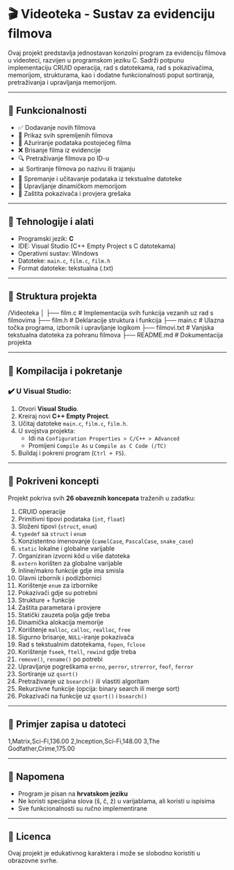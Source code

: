 # 🎬 Videoteka - Sustav za evidenciju filmova

Ovaj projekt predstavlja jednostavan konzolni program za evidenciju filmova u videoteci, razvijen u programskom jeziku C. Sadrži potpunu implementaciju CRUID operacija, rad s datotekama, rad s pokazivačima, memorijom, strukturama, kao i dodatne funkcionalnosti poput sortiranja, pretraživanja i upravljanja memorijom.

---

## 🧩 Funkcionalnosti

- ✅ Dodavanje novih filmova
- 📜 Prikaz svih spremljenih filmova
- 🔁 Ažuriranje podataka postojećeg filma
- ❌ Brisanje filma iz evidencije
- 🔍 Pretraživanje filmova po ID-u
- 📊 Sortiranje filmova po nazivu ili trajanju
- 💾 Spremanje i učitavanje podataka iz tekstualne datoteke
- 🧠 Upravljanje dinamičkom memorijom
- 🔐 Zaštita pokazivača i provjera grešaka

---

## 🧪 Tehnologije i alati

- Programski jezik: **C**
- IDE: Visual Studio (C++ Empty Project s C datotekama)
- Operativni sustav: Windows
- Datoteke: `main.c`, `film.c`, `film.h`
- Format datoteke: tekstualna (.txt)

---

## 📂 Struktura projekta
/Videoteka
│
├── film.c # Implementacija svih funkcija vezanih uz rad s filmovima
├── film.h # Deklaracije struktura i funkcija
├── main.c # Ulazna točka programa, izbornik i upravljanje logikom
├── filmovi.txt # Vanjska tekstualna datoteka za pohranu filmova
├── README.md # Dokumentacija projekta


---

## 🔧 Kompilacija i pokretanje

### ✔️ U Visual Studio:

1. Otvori **Visual Studio**.
2. Kreiraj novi **C++ Empty Project**.
3. Učitaj datoteke `main.c`, `film.c`, `film.h`.
4. U svojstva projekta:
   - Idi na `Configuration Properties > C/C++ > Advanced`
   - Promijeni `Compile As` u `Compile as C Code (/TC)`
5. Buildaj i pokreni program (`Ctrl + F5`).

---

## 🧠 Pokriveni koncepti

Projekt pokriva svih **26 obaveznih koncepata** traženih u zadatku:

1. CRUID operacije
2. Primitivni tipovi podataka (`int`, `float`)
3. Složeni tipovi (`struct`, `enum`)
4. `typedef` sa `struct` i `enum`
5. Konzistentno imenovanje (`camelCase`, `PascalCase`, `snake_case`)
6. `static` lokalne i globalne varijable
7. Organiziran izvorni kôd u više datoteka
8. `extern` korišten za globalne varijable
9. Inline/makro funkcije gdje ima smisla
10. Glavni izbornik i podizbornici
11. Korištenje `enum` za izbornike
12. Pokazivači gdje su potrebni
13. Strukture + funkcije
14. Zaštita parametara i provjere
15. Statički zauzeta polja gdje treba
16. Dinamička alokacija memorije
17. Korištenje `malloc`, `calloc`, `realloc`, `free`
18. Sigurno brisanje, `NULL`-iranje pokazivača
19. Rad s tekstualnim datotekama, `fopen`, `fclose`
20. Korištenje `fseek`, `ftell`, `rewind` gdje treba
21. `remove()`, `rename()` po potrebi
22. Upravljanje pogreškama `errno`, `perror`, `strerror`, `feof`, `ferror`
23. Sortiranje uz `qsort()`
24. Pretraživanje uz `bsearch()` ili vlastiti algoritam
25. Rekurzivne funkcije (opcija: binary search ili merge sort)
26. Pokazivači na funkcije uz `qsort()` i `bsearch()`

---

## 📘 Primjer zapisa u datoteci

1,Matrix,Sci-Fi,136.00
2,Inception,Sci-Fi,148.00
3,The Godfather,Crime,175.00


---

## 🧹 Napomena

- Program je pisan na **hrvatskom jeziku**
- Ne koristi specijalna slova (š, č, ž) u varijablama, ali koristi u ispisima
- Sve funkcionalnosti su ručno implementirane

---

## 📜 Licenca

Ovaj projekt je edukativnog karaktera i može se slobodno koristiti u obrazovne svrhe.


